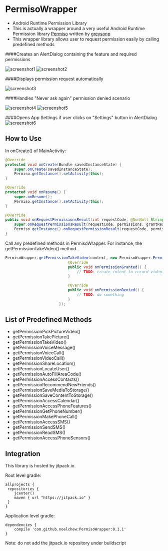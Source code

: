 # PermisoWrapper
- Android Runtime Permission Library
- This is actually a wrapper around a very useful Android Runtime Permission library [Permiso](https://github.com/greysonp/permiso) written by [greysonp](https://github.com/greysonp)
- This wrapper library allows user to request permission easily by calling predefined methods

####Creates an AlertDialog containing the feature and required permissions

![screenshot1](https://github.com/NoelChew/PermisoWrapper/blob/master/screenshots/screenshot_1.png)
![screenshot2](https://github.com/NoelChew/PermisoWrapper/blob/master/screenshots/screenshot_2.png)


####Displays permission request automatically

![screenshot3](https://github.com/NoelChew/PermisoWrapper/blob/master/screenshots/screenshot_3.png)


####Handles "Never ask again" permission denied scenario

![screenshot4](https://github.com/NoelChew/PermisoWrapper/blob/master/screenshots/screenshot_4.png)
![screenshot5](https://github.com/NoelChew/PermisoWrapper/blob/master/screenshots/screenshot_5.png)

####Opens App Settings if user clicks on "Settings" button in AlertDialog
![screenshot6](https://github.com/NoelChew/PermisoWrapper/blob/master/screenshots/screenshot_6.png)

## How to Use
In onCreate() of MainActivity:
```java
@Override
protected void onCreate(Bundle savedInstanceState) {
    super.onCreate(savedInstanceState);
    Permiso.getInstance().setActivity(this);
}

@Override
protected void onResume() {
    super.onResume();
    Permiso.getInstance().setActivity(this);
}

@Override
public void onRequestPermissionsResult(int requestCode, @NonNull String[] permissions, @NonNull int[] grantResults) {
    super.onRequestPermissionsResult(requestCode, permissions, grantResults);
    Permiso.getInstance().onRequestPermissionResult(requestCode, permissions, grantResults);
}
```

Call any predefined methods in PermisoWrapper. For instance, the getPermissionTakeVideo() method.

```java
PermisoWrapper.getPermissionTakeVideo(context, new PermisoWrapper.PermissionListener() {
                            @Override
                            public void onPermissionGranted() {
                                // TODO: create intent to record video
                            }

                            @Override
                            public void onPermissionDenied() {
                                // TODO: do something
                            }
                        });
```

## List of Predefined Methods
- getPermissionPickPictureVideo()
- getPermissionTakePicture()
- getPermissionTakeVideo()
- getPermissionVoiceMessage()
- getPermissionVoiceCall()
- getPermissionVideoCall()
- getPermissionShareLocation()
- getPermissionLocateUser()
- getPermissionAutoFillAreaCode()
- getPermissionAccessContacts()
- getPermissionRecommendNewFriends()
- getPermissionSaveMediaToStorage()
- getPermissionSaveContentToStorage()
- getPermissionAccessCalendar()
- getPermissionAccessPhoneFeatures()
- getPermissionGetPhoneNumber()
- getPermissionMakePhoneCall()
- getPermissionAccessSMS()
- getPermissionSendSMS()
- getPermissionReadSMS()
- getPermissionAccessPhoneSensors()


## Integration
This library is hosted by jitpack.io.

Root level gradle:
```
allprojects {
 repositories {
    jcenter()
    maven { url "https://jitpack.io" }
 }
}
```

Application level gradle:
```
dependencies {
    compile 'com.github.noelchew:PermisoWrapper:0.1.1'
}
```
Note: do not add the jitpack.io repository under buildscript
